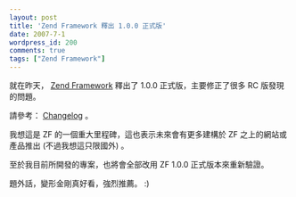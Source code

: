 ```yaml
---
layout: post
title: 'Zend Framework 釋出 1.0.0 正式版'
date: 2007-7-1
wordpress_id: 200
comments: true
tags: ["Zend Framework"]
---
```


就在昨天， [Zend Framework](http://framework.zend.com/home) 釋出了 1.0.0 正式版，主要修正了很多 RC 版發現的問題。 

請參考： [Changelog](http://framework.zend.com/changelog) 。 

我想這是 ZF 的一個重大里程碑，這也表示未來會有更多建構於 ZF 之上的網站或產品推出 (不過我想這只限國外) 。

至於我目前所開發的專案，也將會全部改用 ZF 1.0.0 正式版本來重新驗證。 

題外話，變形金剛真好看，強烈推薦。 :)
